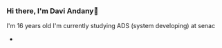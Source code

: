 ### Hi there, I'm Davi Andany👋

I'm 16 years old
I'm currently studying ADS (system developing) at senac




-
